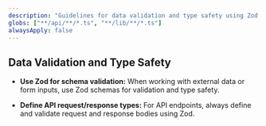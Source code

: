 ```yaml
---
description: "Guidelines for data validation and type safety using Zod."
globs: ["**/api/**/*.ts", "**/lib/**/*.ts"]
alwaysApply: false
---
```


## Data Validation and Type Safety

- **Use Zod for schema validation:** When working with external data or form inputs, use Zod schemas for validation and type safety.

- **Define API request/response types:** For API endpoints, always define and validate request and response bodies using Zod.